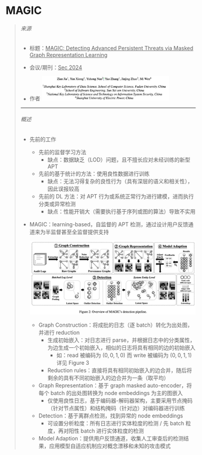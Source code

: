 # MAGIC

> ###### 来源
>
> - 标题：<u>MAGIC: Detecting Advanced Persistent Threats via Masked Graph Representation Learning</u>
>
> - 会议/期刊：<u>Sec 2024</u>
>
> - 作者
>     <left><img src="assets/image-20231120193840533.png" alt="image-20231120193840533" style="zoom:33%;" />
>
> ---
>
> ###### 概述
>
> - 先前的工作
>     - 先前的监督学习方法
>         - 缺点：数据缺乏（LOD）问题，且不擅长应对未经训练的新型 APT
>     - 先前的基于统计的方法：使用良性数据进行训练
>         - 缺点：无法习得复杂的良性行为（具有深层的语义和相关性），因此误报较高
>     - 先前的 DL 方法：对 APT 行为或系统正常行为进行建模，进而执行分类或异常检测
>         - 缺点：性能开销大（需要执行基于序列或图的算法）导致不实用
>
> - MAGIC：learning-based，自监督的 APT 检测，通过设计用户反馈通道来为半监督甚至全监督提供支持
>
>     <left><img src="assets/image-20231125225337392.png" alt="image-20231125225337392" style="zoom:50%;" />
>     - Graph Construction：将成批的日志（逐 batch）转化为出处图，并进行 reduction
>         - 生成初始嵌入：对日志进行 parse，并根据日志中的分类属性，为边生成一个初始嵌入，相似的日志将具有相同的边的初始嵌入
>             - 如：read 被编码为 $(0,0,1,0)$ 而 write 被编码为 $(0,0,1,1)$ 详见 Figure 3
>         - Reduction rules：直接将具有相同初始嵌入的边合并，随后将剩余的具有不同初始嵌入的边合并为一条（取平均）
>     - Graph Representation：基于 graph masked auto-encoder，将每个 batch 的出处图转换为 node embeddings 为主的图嵌入
>         - 仅使用良性日志，基于编码器-解码器架构，主要采用节点掩码（针对节点属性）和结构掩码（针对边）对编码器进行训练
>     - Detection：基于离群点检测，找到异常的 node embeddings
>         - 可设置分析粒度：所有日志进行实体粒度的检测 / 先 batch 粒度，再对阳性 batch 进行实体粒度的检测
>     - Model Adaption：提供用户反馈通道，收集人工审查后的检测结果，应用模型自适应机制应对概念漂移和未知的攻击模式